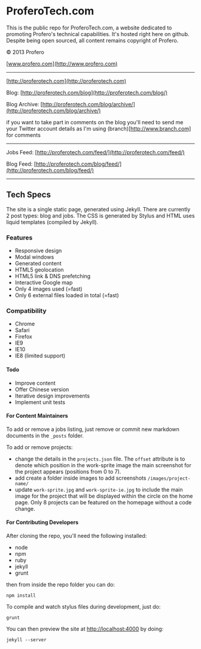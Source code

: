 # ProferoTech.com

This is the public repo for ProferoTech.com, a website dedicated to promoting Profero's technical capabilities. It's hosted right here on github. Despite being open sourced, all content remains copyright of Profero.

&copy; 2013 Profero

[www.profero.com](http://www.profero.com)

---

[http://proferotech.com](http://proferotech.com)

Blog: [http://proferotech.com/blog](http://proferotech.com/blog/)

Blog Archive: [http://proferotech.com/blog/archive/](http://proferotech.com/blog/archive/)

if you want to take part in comments on the blog you'll need to send me your Twitter account details as I'm using (branch)[http://www.branch.com] for comments

---

Jobs Feed: [http://proferotech.com/feed/](http://proferotech.com/feed/)

Blog Feed: [http://proferotech.com/blog/feed/](http://proferotech.com/blog/feed/)

---

## Tech Specs

The site is a single static page, generated using Jekyll. There are currently 2 post types: blog and jobs. The CSS is generated by Stylus and HTML uses liquid templates (compiled by Jekyll).

### Features
* Responsive design
* Modal windows
* Generated content
* HTML5 geolocation
* HTML5 link & DNS prefetching
* Interactive Google map
* Only 4 images used (=fast)
* Only 6 external files loaded in total (=fast)

### Compatibility
* Chrome
* Safari
* Firefox
* IE9
* IE10
* IE8 (limited support)

#### Todo

* Improve content
* Offer Chinese version
* Iterative design improvements
* Implement unit tests

#### For Content Maintainers

To add or remove a jobs listing, just remove or commit new markdown documents in the ```_posts``` folder.

To add or remove projects:
* change the details in the ```projects.json``` file. The ```offset``` attribute is to denote which position in the work-sprite image the main screenshot for the project appears (positions from 0 to 7).
* add create a folder inside images to add screenshots ```/images/project-name/```
* update ```work-sprite.jpg``` and ```work-sprite-ie.jpg``` to include the main image for the project that will be displayed within the circle on the home page. Only 8 projects can be featured on the homepage without a code change.


#### For Contributing Developers

After cloning the repo, you'll need the following installed:

* node
* npm
* ruby
* jekyll
* grunt

then from inside the repo folder you can do:

```
npm install
```

To compile and watch stylus files during development, just do:

```
grunt
```

You can then preview the site at [http://localhost:4000](http://localhost:4000) by doing:

```
jekyll --server
```
